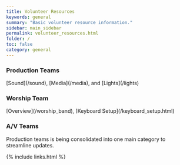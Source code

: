 ```yaml
---
title: Volunteer Resources
keywords: general
summary: "Basic volunteer resource information."
sidebar: main_sidebar
permalink: volunteer_resources.html
folder: /
toc: false
category: general
---
```


<div class="row">
	<div class="col-lg-12">
		<!--<h2 class="page-header">Service List</h2>-->
	</div>
	<div class="col-md-4">
		<div class="media">
      <div class="pull-left">
        <span class="fa-stack fa-2x"><i class="fa fa-circle fa-stack-2x text-primary"></i> <i class="fa fa-microphone fa-stack-1x fa-inverse"></i></span>
      </div>
			<div class="media-body">
				<h3 class="media-heading">Production Teams</h3>
				<p markdown="1">[Sound](/sound), [Media](/media), and [Lights](/lights)</p>
			</div>
		</div>
		<div class="media">
      <!--<div class="pull-left">
        <span class="fa-stack fa-2x"><i class="fa fa-circle fa-stack-2x text-primary"></i> <i class="fa fa-music fa-stack-1x fa-inverse"></i></span>
      </div>
			<div class="media-body">
				<h3 class="media-heading">Worship Team</h3>
				<p markdown="1">[Overview](/worship_band), [Keyboard Setup](/keyboard_setup.html)</p>
			</div>-->
		</div>
		<div class="media">
			<!--<div class="pull-left">
				<span class="fa-stack fa-2x"><i class="fa fa-circle fa-stack-2x text-primary"></i> <i class="fa fa-support fa-stack-1x fa-inverse"></i></span>
			</div>
			<div class="media-body">
				<h4 class="media-heading">Service Three</h4>
				<p>Lorem ipsum dolor sit amet, consectetur adipisicing elit. Illo itaque ipsum sit harum.</p>
			</div>-->
		</div>
	</div>
	<div class="col-md-4">
		<div class="media">
			<div class="pull-left">
        <span class="fa-stack fa-2x"><i class="fa fa-circle fa-stack-2x text-primary"></i> <i class="fa fa-music fa-stack-1x fa-inverse"></i></span>
      </div>
			<div class="media-body">
				<h3 class="media-heading">Worship Team</h3>
				<p markdown="1">[Overview](/worship_band), [Keyboard Setup](/keyboard_setup.html)</p>
			</div>
		</div>
		<div class="media">
			<!--<div class="pull-left">
				<span class="fa-stack fa-2x"><i class="fa fa-circle fa-stack-2x text-primary"></i> <i class="fa fa-bomb fa-stack-1x fa-inverse"></i></span>
			</div>
			<div class="media-body">
				<h4 class="media-heading">Service Five</h4>
				<p>Lorem ipsum dolor sit amet, consectetur adipisicing elit. Illo itaque ipsum sit harum.</p>
			</div>-->
		</div>
		<div class="media">
			<!--<div class="pull-left">
				<span class="fa-stack fa-2x"><i class="fa fa-circle fa-stack-2x text-primary"></i> <i class="fa fa-bank fa-stack-1x fa-inverse"></i></span>
			</div>
			<div class="media-body">
				<h4 class="media-heading">Service Six</h4>
				<p>Lorem ipsum dolor sit amet, consectetur adipisicing elit. Illo itaque ipsum sit harum.</p>
			</div>-->
		</div>
	</div>
	<div class="col-md-4">
		<div class="media">
			<div class="pull-left">
        <span class="fa-stack fa-2x"><i class="fa fa-circle fa-stack-2x text-primary"></i> <i class="fa fa-camera fa-stack-1x fa-inverse"></i></span>
      </div>
			<div class="media-body">
				<h3 class="media-heading">A/V Teams</h3>
				<p markdown="1">Production teams is being consolidated into one main category to streamline updates.</p>
			</div>
		</div>
		<div class="media">
			<!--<div class="pull-left">
				<span class="fa-stack fa-2x"><i class="fa fa-circle fa-stack-2x text-primary"></i> <i class="fa fa-space-shuttle fa-stack-1x fa-inverse"></i></span>
			</div>
			<div class="media-body">
				<h4 class="media-heading">Service Eight</h4>
				<p>Lorem ipsum dolor sit amet, consectetur adipisicing elit. Illo itaque ipsum sit harum.</p>
			</div>-->
		</div>
		<div class="media">
			<!--<div class="pull-left">
				<span class="fa-stack fa-2x"><i class="fa fa-circle fa-stack-2x text-primary"></i> <i class="fa fa-recycle fa-stack-1x fa-inverse"></i></span>
			</div>
			<div class="media-body">
				<h4 class="media-heading">Service Nine</h4>
				<p>Lorem ipsum dolor sit amet, consectetur adipisicing elit. Illo itaque ipsum sit harum.</p>
			</div>-->
		</div>
	</div>
</div>
{% include links.html %}
